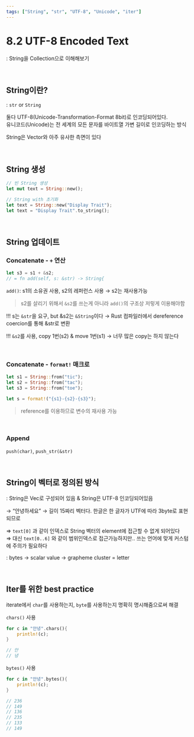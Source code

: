 ```yaml
---
tags: ["String", "str", "UTF-8", "Unicode", "iter"]
---
```

# 8.2 UTF-8 Encoded Text

: String을 Collection으로 이해해보기

<br/>

## String이란?

: `str` or `String`

둘다 UTF-8(Unicode-Transformation-Format 8bit)로 인코딩되어있다.  
유니코드(Unicode)는 전 세계의 모든 문자를 바이트열 가변 길이로 인코딩하는 방식

String은 Vector와 아주 유사한 측면이 있다

<br/>

## String 생성

```rust
// 빈 String 생성
let mut text = String::new();

// String with 초기화
let text = String::new("Display Trait");
let text = "Display Trait".to_string();
```

<br/>

## String 업데이트

### Concatenate - `+` 연산

```rust
let s3 = s1 + &s2;
// = fn add(self, s: &str) -> String{
```

`add()`: s1의 소유권 사용, s2의 레퍼런스 사용 → s2는 재사용가능  
> s2를 살리기 위해서 `&s2`를 쓰는게 아니라 `add()`의 구조상 저렇게 이용해야함

!!! s는 `&str`을 요구, but &s2는 `&String`이다
→ Rust 컴파일러에서 dereference coercion를 통해 &str로 변환

!!! `&s2`를 사용, copy 1번(s2) & move 1번(s1) → 너무 많은 copy는 하지 않는다

<br/>

### Concatenate - `format!` 매크로

```rust
let s1 = String::from("tic");
let s2 = String::from("tac");
let s3 = String::from("toe");

let s = format!("{s1}-{s2}-{s3}");
```

> reference를 이용하므로 변수의 재사용 가능

<br/>

### Append

`push(char)`, `push_str(&str)`

<br/>

## String이 벡터로 정의된 방식

: String은 Vec<u8>로 구성되어 있음 & String은 UTF-8 인코딩되어있음

→ “안녕하세요” → 길이 15짜리 벡터다. 한글은 한 글자가 UTF에 따라 3byte로 표현되므로

⇒ `text[0]` 과 같이 인덱스로 String 벡터의 element에 접근할 수 없게 되어있다  
⇒ 대신 `text[0..6]` 와 같이 범위인덱스로 접근가능하지만.. 쓰는 언어에 맞게 커스텀에 주의가 필요하다

: bytes → scalar value → grapheme cluster = letter

<br/>

## Iter를 위한 best practice

iterate에서 `char`를 사용하는지, `byte`를 사용하는지 명확히 명시해줌으로써 해결

`chars()` 사용

```rust
for c in "안녕".chars(){
	println!(c);
}

// 안
// 녕
```

`bytes()` 사용

```rust
for c in "안녕".bytes(){
	println!(c);
}

// 236
// 149
// 136
// 235
// 133
// 149
```
